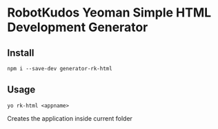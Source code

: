 # RobotKudos Yeoman Simple HTML Development Generator

## Install

`npm i --save-dev generator-rk-html`

## Usage

`yo rk-html <appname>`

Creates the application inside current folder
